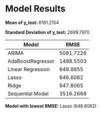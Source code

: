 # Model Results

**Mean of y_test:** 6161.2154

**Standard Deviation of y_test:** 2699.7970

| Model             | RMSE      |
|-------------------|-----------|
| ARIMA             | 5081.7226 |
| AdaBoostRegressor | 1498.5503 |
| Linear Regression | 648.9855  |
| Lasso             | 646.6062  |
| Ridge             | 647.8065  |
| Sequential Model  | 3516.2668 |

**Model with lowest RMSE:** Lasso (646.6062)
